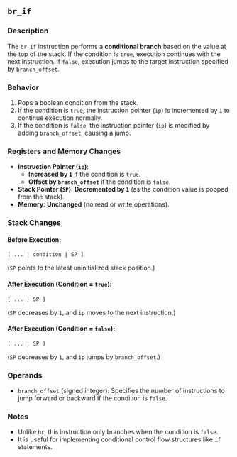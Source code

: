 ## `br_if`

### **Description**

The `br_if` instruction performs a **conditional branch** based on the value at the top of the stack. If the condition
is `true`, execution continues with the next instruction. If `false`, execution jumps to the target instruction
specified by `branch_offset`.

### **Behavior**

1. Pops a boolean condition from the stack.
2. If the condition is `true`, the instruction pointer (`ip`) is incremented by `1` to continue execution normally.
3. If the condition is `false`, the instruction pointer (`ip`) is modified by adding `branch_offset`, causing a jump.

### **Registers and Memory Changes**

- **Instruction Pointer (`ip`)**:
    - **Increased by `1`** if the condition is `true`.
    - **Offset by `branch_offset`** if the condition is `false`.
- **Stack Pointer (`SP`)**: **Decremented by `1`** (as the condition value is popped from the stack).
- **Memory**: **Unchanged** (no read or write operations).

### **Stack Changes**

#### **Before Execution:**

```
[ ... | condition | SP ]
```

(`SP` points to the latest uninitialized stack position.)

#### **After Execution (Condition = `true`):**

```
[ ... | SP ]
```

(`SP` decreases by `1`, and `ip` moves to the next instruction.)

#### **After Execution (Condition = `false`):**

```
[ ... | SP ]
```

(`SP` decreases by `1`, and `ip` jumps by `branch_offset`.)

### **Operands**

- `branch_offset` (signed integer): Specifies the number of instructions to jump forward or backward if the condition is
  `false`.

### **Notes**

- Unlike `br`, this instruction only branches when the condition is `false`.
- It is useful for implementing conditional control flow structures like `if` statements.